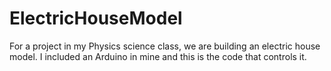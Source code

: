 # ElectricHouseModel
For a project in my Physics science class, we are building an electric house model. I included an Arduino in mine and this is the code that controls it. 
